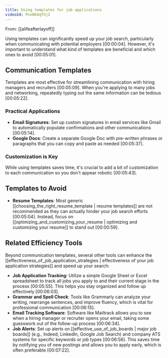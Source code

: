 ```yaml
---
title: Using templates for job applications
videoId: PnxBkOqThjI
---
```


From: [[alifeafterlayoff]] <br/> 

Using templates can significantly speed up your job search, particularly when communicating with potential employers <a class="yt-timestamp" data-t="00:00:04">[00:00:04]</a>. However, it's important to understand what kind of templates are beneficial and which ones to avoid <a class="yt-timestamp" data-t="00:05:01">[00:05:01]</a>.

## Communication Templates
Templates are most effective for streamlining communication with hiring managers and recruiters <a class="yt-timestamp" data-t="00:05:09">[00:05:09]</a>. When you're applying to many jobs and networking, repeatedly typing out the same information can be tedious <a class="yt-timestamp" data-t="00:05:22">[00:05:22]</a>.

### Practical Applications
*   **Email Signatures**: Set up custom signatures in email services like Gmail to automatically populate confirmations and other communications <a class="yt-timestamp" data-t="00:05:14">[00:05:14]</a>.
*   **Google Docs**: Create a separate Google Doc with pre-written phrases or paragraphs that you can copy and paste as needed <a class="yt-timestamp" data-t="00:05:37">[00:05:37]</a>.

### Customization is Key
While using templates saves time, it's crucial to add a bit of customization to each communication so you don't appear robotic <a class="yt-timestamp" data-t="00:05:43">[00:05:43]</a>.

## Templates to Avoid
*   **Resume Templates**: Most generic [[choosing_the_right_resume_template | resume templates]] are not recommended as they can actually hinder your job search efforts <a class="yt-timestamp" data-t="00:05:04">[00:05:04]</a>. Instead, focus on [[optimizing_and_customizing_your_resume | optimizing and customizing your resume]] to stand out <a class="yt-timestamp" data-t="00:00:59">[00:00:59]</a>.

## Related Efficiency Tools
Beyond communication templates, several other tools can enhance the [[effectiveness_of_job_application_strategies | effectiveness of your job application strategies]] and speed up your search:

*   **Job Application Tracking**: Utilize a simple Google Sheet or Excel spreadsheet to track all jobs you apply to and their current stage in the process <a class="yt-timestamp" data-t="00:05:55">[00:05:55]</a>. This helps you stay organized and follow up effectively <a class="yt-timestamp" data-t="00:06:03">[00:06:03]</a>.
*   **Grammar and Spell Check**: Tools like Grammarly can analyze your writing, rearrange sentences, and improve fluency, which is vital for professional communication <a class="yt-timestamp" data-t="00:06:15">[00:06:15]</a>.
*   **Email Tracking Software**: Software like Mailtrack allows you to see when a hiring manager or recruiter opens your email, taking some guesswork out of the follow-up process <a class="yt-timestamp" data-t="00:06:34">[00:06:34]</a>.
*   **Job Alerts**: Set up alerts on [[effective_use_of_job_boards | major job boards]] (e.g., Indeed, LinkedIn, Google Job Search) and company ATS systems for specific keywords or job types <a class="yt-timestamp" data-t="00:06:56">[00:06:56]</a>. This saves time by notifying you of new postings and allows you to apply early, which is often preferable <a class="yt-timestamp" data-t="00:07:22">[00:07:22]</a>.